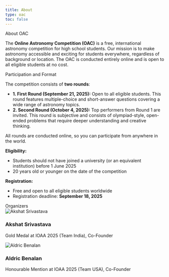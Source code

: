 ```yaml
---
title: About
type: oac
toc: false
---
```


<div class="oac-section">
  <div class="section-content">

<div class="section-title">About OAC</div>
<div class="section-title-underline"></div>

The <strong>Online Astronomy Competition (OAC)</strong> is a free, international astronomy competition for high school students. Our mission is to make astronomy accessible and exciting for students everywhere, regardless of background or location. The OAC is conducted entirely online and is open to all eligible students at no cost.

  </div>
</div>

<div class="oac-section">
  <div class="section-content">

<div class="section-title">Participation and Format</div>
<div class="section-title-underline"></div>

The competition consists of <strong>two rounds</strong>:

<ul class="simple-list">
  <li><strong>1. First Round (September 21, 2025):</strong> Open to all eligible students. This round features multiple-choice and short-answer questions covering a wide range of astronomy topics.</li>
  <li><strong>2. Second Round (October 4, 2025):</strong> Top performers from Round 1 are invited. This round is subjective and consists of olympiad-style, open-ended problems that require deeper understanding and creative thinking.</li>
</ul>

All rounds are conducted online, so you can participate from anywhere in the world.

<strong>Eligibility:</strong>
<div class="simple-list">
<ul>
  <li>Students should not have joined a university (or an equivalent institution) before 1 June 2025</li>
  <li>20 years old or younger on the date of the competition</li>
</ul>
</div>

<strong>Registration:</strong>
<div class="simple-list">
<ul>
  <li>Free and open to all eligible students worldwide</li>
  <li>Registration deadline: <strong>September 18, 2025</strong></li>
</ul>
</div>

  </div>
</div>

<div class="oac-section">
  <div class="section-content">

<div class="section-title">Organizers</div>
<div class="section-title-underline"></div>

<div class="organizers-list">
  <div class="organizer-card">
    <img src="https://github.com/bunchofcellulose.png" alt="Akshat Srivastava" class="organizer-avatar" />
    <div>
      <h3 class="organizer-name">Akshat Srivastava</h3>
      <p class="organizer-role">Gold Medal at IOAA 2025 (Team India), Co-Founder</p>
    </div>
  </div>
  <div class="organizer-card">
    <img src="https://github.com/AstroPixel24.png" alt="Aldric Benalan" class="organizer-avatar" />
    <div>
      <h3 class="organizer-name">Aldric Benalan</h3>
      <p class="organizer-role">Honourable Mention at IOAA 2025 (Team USA), Co-Founder</p>
    </div>
  </div>
</div>

  </div>
</div>
